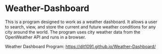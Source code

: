 # Weather-Dashboard

This is a program designed to work as a weather dashboard. It allows a user to search, view, and store the current and future weather conditions for any city around the world. The program uses city weather data from the OpenWeather API and runs in a browser.

Weather Dashboard Program: https://dit1091.github.io/Weather-Dashboard/ 
